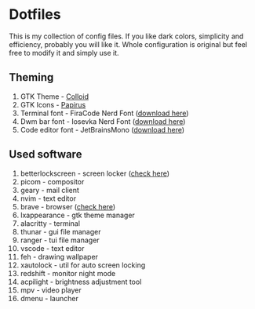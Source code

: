 # Dotfiles

This is my collection of config files. If you like dark colors, simplicity and efficiency, probably you will like it. Whole configuration is original but feel free to modify it and simply use it. 

## Theming

1. GTK Theme - [Colloid](https://github.com/vinceliuice/Colloid-gtk-theme)
2. GTK Icons - [Papirus](https://github.com/PapirusDevelopmentTeam/papirus-icon-theme)
4. Terminal font - FiraCode Nerd Font ([download here](https://www.nerdfonts.com/font-downloads))
5. Dwm bar font - Iosevka Nerd Font ([download here](https://www.nerdfonts.com/font-downloads))
6. Code editor font - JetBrainsMono ([download here](https://www.nerdfonts.com/font-downloads))

## Used software

1. betterlockscreen - screen locker ([check here](https://github.com/brave/brave-browser))
2. picom - compositor
3. geary - mail client
4. nvim - text editor
5. brave - browser ([check here](https://github.com/brave/brave-browser))
6. lxappearance - gtk theme manager
7. alacritty - terminal
8. thunar - gui file manager
9. ranger - tui file manager
10. vscode - text editor 
11. feh - drawing wallpaper
12. xautolock - util for auto screen locking 
13. redshift - monitor night mode
14. acpilight - brightness adjustment tool 
15. mpv - video player
16. dmenu - launcher
